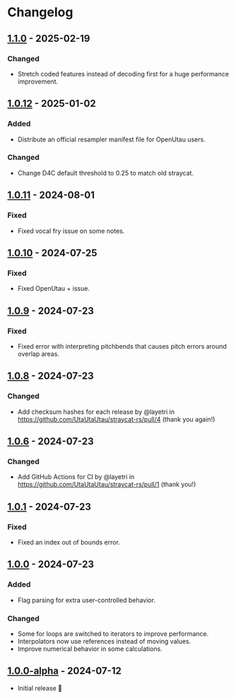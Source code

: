 # Changelog

## [1.1.0] - 2025-02-19

### Changed
 - Stretch coded features instead of decoding first for a huge performance improvement.

## [1.0.12] - 2025-01-02

### Added
 - Distribute an official resampler manifest file for OpenUtau users.

### Changed
 - Change D4C default threshold to 0.25 to match old straycat.

## [1.0.11] - 2024-08-01

### Fixed
 - Fixed vocal fry issue on some notes.

## [1.0.10] - 2024-07-25

### Fixed
 - Fixed OpenUtau + issue.

## [1.0.9] - 2024-07-23

### Fixed
 - Fixed error with interpreting pitchbends that causes pitch errors around overlap areas.

## [1.0.8] - 2024-07-23

### Changed
 - Add checksum hashes for each release by @layetri in https://github.com/UtaUtaUtau/straycat-rs/pull/4 (thank you again!)

## [1.0.6] - 2024-07-23

### Changed
 - Add GitHub Actions for CI by @layetri in https://github.com/UtaUtaUtau/straycat-rs/pull/1 (thank you!)

## [1.0.1] - 2024-07-23

### Fixed
 - Fixed an index out of bounds error.

## [1.0.0] - 2024-07-23

### Added
 - Flag parsing for extra user-controlled behavior.

### Changed
 - Some for loops are switched to iterators to improve performance.
 - Interpolators now use references instead of moving values.
 - Improve numerical behavior in some calculations.

## [1.0.0-alpha] - 2024-07-12

 - Initial release 🎉

[1.1.0]: https://github.com/UtaUtaUtau/straycat-rs/compare/v1.0.12...v1.1.0
[1.0.12]: https://github.com/UtaUtaUtau/straycat-rs/compare/v1.0.11...v1.0.12
[1.0.11]: https://github.com/UtaUtaUtau/straycat-rs/compare/v1.0.10...v1.0.11
[1.0.10]: https://github.com/UtaUtaUtau/straycat-rs/compare/v1.0.9...v1.0.10
[1.0.9]: https://github.com/UtaUtaUtau/straycat-rs/compare/v1.0.8...v1.0.9
[1.0.8]: https://github.com/UtaUtaUtau/straycat-rs/compare/v1.0.6...v1.0.8
[1.0.6]: https://github.com/UtaUtaUtau/straycat-rs/compare/v1.0.1...v1.0.6
[1.0.1]: https://github.com/UtaUtaUtau/straycat-rs/compare/v1.0.0...v1.0.1
[1.0.0]: https://github.com/UtaUtaUtau/straycat-rs/compare/v1.0.0-alpha...v1.0.0
[1.0.0-alpha]: https://github.com/UtaUtaUtau/straycat-rs/releases/tag/v1.0.0-alpha